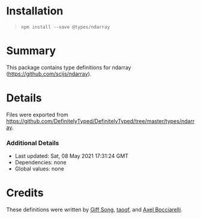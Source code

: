 # Installation
> `npm install --save @types/ndarray`

# Summary
This package contains type definitions for ndarray (https://github.com/scijs/ndarray).

# Details
Files were exported from https://github.com/DefinitelyTyped/DefinitelyTyped/tree/master/types/ndarray.

### Additional Details
 * Last updated: Sat, 08 May 2021 17:31:24 GMT
 * Dependencies: none
 * Global values: none

# Credits
These definitions were written by [Giff Song](https://github.com/pawsong), [taoqf](https://github.com/taoqf), and [Axel Bocciarelli](https://github.com/axelboc).
